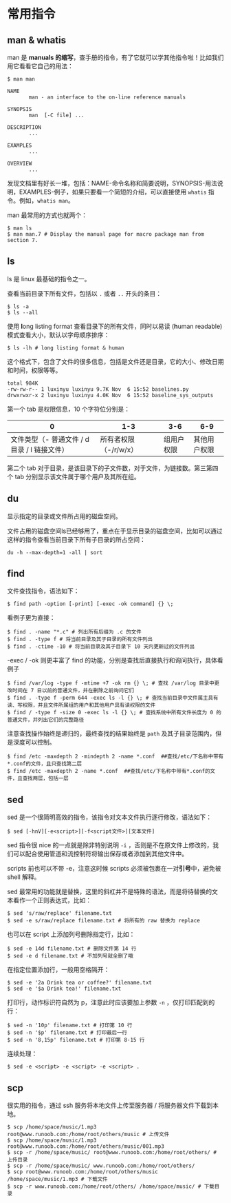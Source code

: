 # 常用指令

## man & whatis

man 是 **manuals 的缩写**，查手册的指令，有了它就可以学其他指令啦！比如我们用它看看它自己的用法：

```shell
$ man man

NAME
       man - an interface to the on-line reference manuals

SYNOPSIS
       man  [-C file] ...
       
DESCRIPTION
	   ...
    
EXAMPLES
       ...

OVERVIEW
       ...
```



发现文档里有好长一堆，包括：NAME-命令名称和简要说明，SYNOPSIS-用法说明，EXAMPLES-例子，如果只要看一个简短的介绍，可以直接使用 ```whatis``` 指令。例如，```whatis man```。

man 最常用的方式也就两个：

```shell
$ man ls
$ man man.7 # Display the manual page for macro package man from section 7.
```

## ls

ls 是 linux 最基础的指令之一。

查看当前目录下所有文件，包括以 ```.``` 或者 ```..``` 开头的条目：

```shell
$ ls -a
$ ls --all
```

使用 **l**ong listing format 查看目录下的所有文件，同时以易读 (**h**uman readable) 模式查看大小，默认以字母顺序排序：

```shell
$ ls -lh # long listing format & human
```

 这个格式下，包含了文件的很多信息，包括是文件还是目录，它的大小、修改日期和时间，权限等等。

```text
total 984K
-rw-rw-r-- 1 luxinyu luxinyu 9.7K Nov  6 15:52 baselines.py
drwxrwxr-x 2 luxinyu luxinyu 4.0K Nov  6 15:52 baseline_sys_outputs
```

第一个 tab 是权限信息，10 个字符位分别是：

| 0                                            | 1-3                   | 3-6        | 6-9          |
| -------------------------------------------- | --------------------- | ---------- | ------------ |
| 文件类型（- 普通文件 / d 目录 / l 链接文件） | 所有者权限（-/r/w/x） | 组用户权限 | 其他用户权限 |

第二个 tab 对于目录，是该目录下的子文件数，对于文件，为链接数。第三第四个 tab 分别显示该文件属于哪个用户及其所在组。

## du

显示指定的目录或文件所占用的磁盘空间。

文件占用的磁盘空间ls已经够用了，重点在于显示目录的磁盘空间，比如可以通过这样的指令查看当前目录下所有子目录的所占空间：

```shell
du -h --max-depth=1 -all | sort
```

## find

文件查找指令，语法如下：

```shell
$ find path -option [-print] [-exec -ok command] {} \;
```

看例子更为直接：

```shell
$ find . -name "*.c" # 列出所有后缀为 .c 的文件
$ find . -type f # 将当前目录及其子目录的所有文件列出
$ find . -ctime -10 # 将当前目录及其子目录下 10 天内更新过的文件列出
```

-exec / -ok 则更丰富了 find 的功能，分别是查找后直接执行和询问执行，具体看例子

```shell
$ find /var/log -type f -mtime +7 -ok rm {} \; # 查找 /var/log 目录中更改时间在 7 日以前的普通文件，并在删除之前询问它们
$ find . -type f -perm 644 -exec ls -l {} \; # 查找当前目录中文件属主具有读、写权限，并且文件所属组的用户和其他用户具有读权限的文件
$ find / -type f -size 0 -exec ls -l {} \; # 查找系统中所有文件长度为 0 的普通文件，并列出它们的完整路径
```

注意查找操作始终是递归的，最终查找的结果始终是 ```path``` 及其子目录范围内，但是深度可以控制。

```shell
$ find /etc -maxdepth 2 -mindepth 2 -name *.conf  ##查找/etc/下名称中带有*.conf的文件，且只查找第二层
$ find /etc -maxdepth 2 -name *.conf  ##查找/etc/下名称中带有*.conf的文件，且查找两层，包括一层
```

## sed

sed 是一个很简明高效的指令，该指令对文本文件执行逐行修改，语法如下：

```shell
$ sed [-hnV][-e<script>][-f<script文件>][文本文件]
```

sed 指令很 nice 的一点就是除非特别说明 ```-i``` ，否则是不在原文件上修改的，我们可以配合使用管道和流控制符将输出保存或者添加到其他文件中。

scripts 前也可以不带 -e，注意这时候 scripts 必须被包裹在一对**引号**中，避免被 shell 解释。

sed 最常用的功能就是替换，这里的斜杠并不是特殊的语法，而是将待替换的文本看作一个正则表达式，比如：

```shell
$ sed 's/raw/replace' filename.txt
$ sed -e s/raw/replace filename.txt # 将所有的 raw 替换为 replace
```

也可以在 script 上添加列号删除指定行，比如：

```shell
$ sed -e 14d filename.txt # 删除文件第 14 行
$ sed -e d filename.txt # 不加列号就全删了哦
```

在指定位置添加行，一般用空格隔开：

```shell
$ sed -e '2a Drink tea or coffee?' filename.txt
$ sed -e '$a Drink tea!' filename.txt
```

打印行，动作标识符自然为 p，注意此时应该要加上参数 ```-n``` ，仅打印匹配到的行：

```shell
$ sed -n '10p' filename.txt # 打印第 10 行
$ sed -n '$p' filename.txt # 打印最后一行
$ sed -n '8,15p' filename.txt # 打印第 8-15 行
```

连续处理：

```shell
$ sed -e <script> -e <script> -e <script> .
```

## scp

很实用的指令，通过 ssh 服务将本地文件上传至服务器 / 将服务器文件下载到本地。

```shell
$ scp /home/space/music/1.mp3 root@www.runoob.com:/home/root/others/music # 上传文件
$ scp /home/space/music/1.mp3 root@www.runoob.com:/home/root/others/music/001.mp3 
$ scp -r /home/space/music/ root@www.runoob.com:/home/root/others/ # 上传目录
$ scp -r /home/space/music/ www.runoob.com:/home/root/others/
$ scp root@www.runoob.com:/home/root/others/music /home/space/music/1.mp3 # 下载文件
$ scp -r www.runoob.com:/home/root/others/ /home/space/music/ # 下载目录
```

